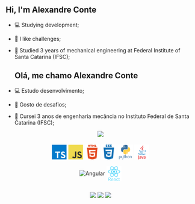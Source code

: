   ## Hi, I'm Alexandre Conte

- 💻 Studying development;
- 🎯 I like challenges;
- 🤯 Studied 3 years of mechanical engineering at Federal Institute of Santa Catarina (IFSC);

  ## Olá, me chamo Alexandre Conte

- 💻 Estudo desenvolvimento;
- 🎯 Gosto de desafios;
- 🤯 Cursei 3 anos de engenharia mecância no Instituto Federal de Santa Catarina (IFSC);

<div align="center">
  <a href="https://github.com/AlexandreContee"></a>
  <img height="160em" src="https://github-readme-stats.vercel.app/api/top-langs/?username=AlexandreContee&layout=compact&langs_count=7&theme=dracula">
</div>

<div style="display: inline_block;" align="center"><br>
  <img align="center" height="40" width="40" src="https://raw.githubusercontent.com/devicons/devicon/master/icons/typescript/typescript-plain.svg" alt="TypeScript">
  <img align="center" height="40" width="40" src="https://raw.githubusercontent.com/devicons/devicon/master/icons/javascript/javascript-original.svg" alt="JavaScript">
  <img align="center" height="40" width="40" src="https://raw.githubusercontent.com/devicons/devicon/master/icons/html5/html5-plain-wordmark.svg" alt="HTML5">
  <img align="center" height="40" width="40" src="https://raw.githubusercontent.com/devicons/devicon/master/icons/css3/css3-plain-wordmark.svg" alt="CSS3">
  <img align="center" height="40" width="40" src="https://raw.githubusercontent.com/devicons/devicon/master/icons/python/python-original-wordmark.svg" alt="Python">
  <img align="center" height="40" width="40" src="https://raw.githubusercontent.com/devicons/devicon/master/icons/java/java-original-wordmark.svg" alt="Java">
</div>

<div style="display: inline_block;" align="center"><br>
  <img align="center" height="40" src="https://angular.io/assets/images/logos/angular/logo-nav@2x.png" alt="Angular">
  <img align="center" height="40" width="40" src="https://raw.githubusercontent.com/devicons/devicon/master/icons/react/react-original-wordmark.svg" alt="React">
</div>

  ##

<div align="center"> 
  <a href = "mailto:alexandre.conte10@gmail.com"><img src="https://img.shields.io/badge/Gmail-D14836?style=for-the-badge&logo=gmail&logoColor=white" target="_blank"></a>
  <a href="https://www.linkedin.com/in/alexandreconteprog/" target="_blank"><img src="https://img.shields.io/badge/LinkedIn-0077B5?style=for-the-badge&logo=linkedin&logoColor=white" target="_blank"></a> 
  <a href="https://www.instagram.com/alexandrecontee/" target="_blank"><img src="https://img.shields.io/badge/Instagram-E4405F?style=for-the-badge&logo=instagram&logoColor=white" target="_blank"></a>
</div>
